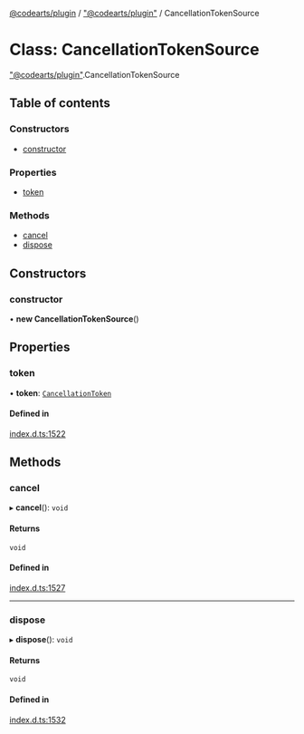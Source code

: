 [@codearts/plugin](../README.md) / ["@codearts/plugin"](../modules/_codearts_plugin_.md) / CancellationTokenSource

# Class: CancellationTokenSource

["@codearts/plugin"](../modules/_codearts_plugin_.md).CancellationTokenSource

## Table of contents

### Constructors

- [constructor](codearts_plugin_.CancellationTokenSource.md#constructor)

### Properties

- [token](codearts_plugin_.CancellationTokenSource.md#token)

### Methods

- [cancel](codearts_plugin_.CancellationTokenSource.md#cancel)
- [dispose](codearts_plugin_.CancellationTokenSource.md#dispose)

## Constructors

### constructor

• **new CancellationTokenSource**()

## Properties

### token

• **token**: [`CancellationToken`](../interfaces/codearts_plugin_.CancellationToken.md)

#### Defined in

[index.d.ts:1522](https://github.com/huaweicloud/cloudide-plugin-api/blob/b58031b/index.d.ts#L1522)

## Methods

### cancel

▸ **cancel**(): `void`

#### Returns

`void`

#### Defined in

[index.d.ts:1527](https://github.com/huaweicloud/cloudide-plugin-api/blob/b58031b/index.d.ts#L1527)

___

### dispose

▸ **dispose**(): `void`

#### Returns

`void`

#### Defined in

[index.d.ts:1532](https://github.com/huaweicloud/cloudide-plugin-api/blob/b58031b/index.d.ts#L1532)
